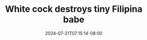 --- 
title: "White cock destroys tiny Filipina babe"
description: "   video bokep White cock destroys tiny Filipina babe dood full vidio terbaru"
date: 2024-07-21T07:15:14-08:00
file_code: "o22rbfihxh0q"
draft: false
cover: "dutw69vqnq5cj0k1.jpg"
tags: ["White", "cock", "destroys", "tiny", "Filipina", "babe", "bokep-indo", "bokep-viral", "bokep-ig"]
length: 831
fld_id: "1483167"
foldername: "Asian s3x diary Filipina"
categories: ["Asian s3x diary Filipina"]
views: 0
---